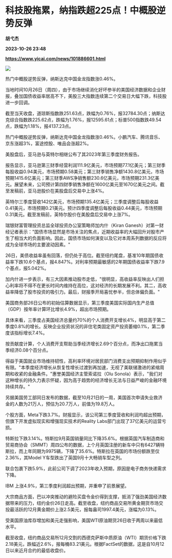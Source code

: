 # 科技股拖累，纳指跌超225点！中概股逆势反弹
**胡弋杰**

**2023-10-26 23:48**

**https://www.yicai.com/news/101886601.html**

![](https://imgcdn.yicai.com/uppics/images/iOS/yicai/20231027065455821-3617.jpg)

热门中概股逆势反弹，纳斯达克中国金龙指数涨0.46%。

当地时间10月26日（周四），由于市场继续消化好坏参半的美国经济数据和企业财报，叠加国债收益率居高不下，美股三大指数连续第二个交易日大幅下跌，科技股进一步回调。

截至当天收盘，道琼斯指数跌251.63点，跌幅为0.76%，报32784.30点；纳斯达克综合指数跌225.62点，跌幅为1.76%，报12595.61点；标普500指数跌49.54点，跌幅为1.18%，报4137.23点。

热门中概股逆势反弹，纳斯达克中国金龙指数涨0.46%。小鹏汽车、腾讯音乐、京东涨超3%，富途控股、唯品会涨超2%。

美股盘后，亚马逊与英特尔相继公布了其2023年第三季度财务报告。

报告显示，亚马逊第三财季经营利润111.9亿美元，市场预期77.1亿美元；第三财季每股收益0.94美元，市场预期0.58美元；第三财季销售净额1430.8亿美元，市场预期1415.6亿美元；第三财季AWS净销售额230.6亿美元，市场预期231.3亿美元。展望未来，公司预计第四财季销售净额在1600亿美元至1670亿美元之间。截至发稿前，亚马逊股价在美股盘后交易中上涨4%。

英特尔三季度营收142亿美元，市场预期135.4亿美元；三季度调整后每股收益0.41美元，市场预期0.21美元。预计四季度调整后每股收益0.44美元，市场预期0.31美元。截至发稿前，英特尔股价在美股盘后交易中上涨7%。

瑞银财富管理投资总监全球投资办公室策略师加内什（Kiran Ganesh）对第一财经记者表示："国债市场显然是市场关注的焦点，近期收益率的大幅回升对股市产生了相当大的负面影响。因此，国债市场如何演变以及它对本周系列数据的反应将成为全球市场的主要波动因素。"

26日，美债收益率虽有回落，但仍处于高位。截至纽约尾盘，基准10年期国债收益率下跌10.6个基点，报4.847%。对利率预期最敏感的2年期国债收益率下跌7.9个基点，报5.042%。

加内什进一步表示，有三大因素推动股市走低，"很明显，高收益率反映出人们担心利率将不得不在更长时间内维持在高位，这对经济的长期发展不利。其二，高收益率降低了股市投资的吸引力。最后，财报季开局喜忧参半，但总体偏负面。"

美国商务部26日公布的初始估算数据显示，第三季度美国实际国内生产总值（GDP）按年率计算环比增长4.9%，超出市场预期。

具体来看，三季度占美国经济总量约70%的个人消费开支增长4%，明显高于第二季度0.8%的增长。反映企业投资状况的非住宅类固定资产投资萎缩0.1%，第二季度该指标增长7.4%。

按贡献度计算，个人消费开支帮助当季经济增长2.69个百分点，而净出口拖累当季经济0.08个百分点。

得益于美国就业市场维持韧性，高利率环境对居民部门消费支出预期抑制作用似乎有限。"本季度经济增长从恢复性增长过渡到再加速，无视了美联储激进的紧缩周期和收紧的金融条件。"惠誉美国经济主管索诺拉（Olu Sonola）表示，"我们对这种增长的持久力表示怀疑，因为高于趋势的经济增长无法与日益严峻的金融环境持续共存。"

另据美国劳工部同日发布的数据，截至10月21日的一周，美国首次申请失业救济金的人数为21万人，预估为20.7万人，前值为19.8万人。

个股方面，Meta下跌3.7%。财报显示，该公司第三季度营收和利润均超出预期，但旗下开发虚拟现实和增强现实技术的Reality Labs部门出现了37亿美元的运营亏损。

特斯拉下跌3.14%。特斯拉9月英国销量同比下降35.6%。根据英国汽车制造商和贸易商协会（SMMT）周四公布的数据，上个月英国注册的新车中只有6427辆特斯拉，而上年同期为9975辆，下降了35.6%。特斯拉在英国的市场份额跌至仅2.36%，其Model Y车型跌出了英国9月十大畅销车型之列。

联合包裹下跌5.9%，此前公司下调了2023年收入预期，原因是电子商务快递需求下降。

IBM 上涨4.9%，第三季度利润超出预期，并重申了前景展望。

大宗商品方面，巴以冲突推动的避险买盘令金价得到支撑，抵消了强劲美国经济数据带来的压力，纽约金价26日走高。截至收盘，纽约商品交易所黄金期货市场交投最活跃的12月黄金期价上涨2.5美元，报每盎司1997.4美元，涨幅为0.13%。

受美国原油库存增加和美元走强影响，美国WTI原油期货26日收于两周以来最低水平。

截至收盘，纽约商品交易所12月交割的西德克萨斯中质原油（WTI）期货价格下跌2.18美元，跌幅近2.6%，报每桶83.21美元。根据FactSet的数据，这是自10月12日以来近月合约的最低收盘价。